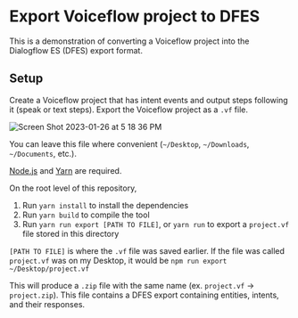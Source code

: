 # Export Voiceflow project to DFES

This is a demonstration of converting a Voiceflow project into the Dialogflow ES (DFES) export format.

## Setup

Create a Voiceflow project that has intent events and output steps following it (speak or text steps).
Export the Voiceflow project as a `.vf` file.

![Screen Shot 2023-01-26 at 5 18 36 PM](https://user-images.githubusercontent.com/5643574/214963509-9c5a9b33-d069-41af-9729-1117ac436a2c.png)

You can leave this file where convenient (`~/Desktop`, `~/Downloads`, `~/Documents`, etc.).

[Node.js](https://nodejs.org/en/) and [Yarn](https://classic.yarnpkg.com/en/docs/install) are required.

On the root level of this repository,

1. Run `yarn install` to install the dependencies
2. Run `yarn build` to compile the tool
3. Run `yarn run export [PATH TO FILE]`, or `yarn run` to export a `project.vf` file stored in this directory

`[PATH TO FILE]` is where the `.vf` file was saved earlier.
If the file was called `project.vf` was on my Desktop, it would be `npm run export ~/Desktop/project.vf`

This will produce a `.zip` file with the same name (ex. `project.vf` -> `project.zip`).
This file contains a DFES export containing entities, intents, and their responses.
